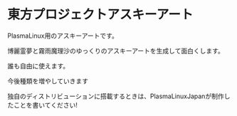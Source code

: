 # 東方プロジェクトアスキーアート
PlasmaLinux用のアスキーアートです。

博麗霊夢と霧雨魔理沙のゆっくりのアスキーアートを生成して面白くします。

誰も自由に使えます。

今後種類を増やしていきます

独自のディストリビューションに搭載するときは、PlasmaLinuxJapanが制作したことを書いてください!
